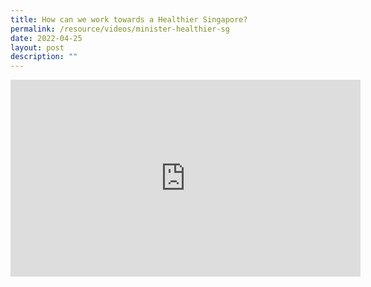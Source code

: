 ```yaml
---
title: How can we work towards a Healthier Singapore?
permalink: /resource/videos/minister-healthier-sg
date: 2022-04-25
layout: post
description: ""
---
```

<iframe width="560" height="315" src="https://www.youtube.com/embed/6tHRIJW7R-A" title="YouTube video player" frameborder="0" allow="accelerometer; autoplay; clipboard-write; encrypted-media; gyroscope; picture-in-picture" allowfullscreen></iframe>